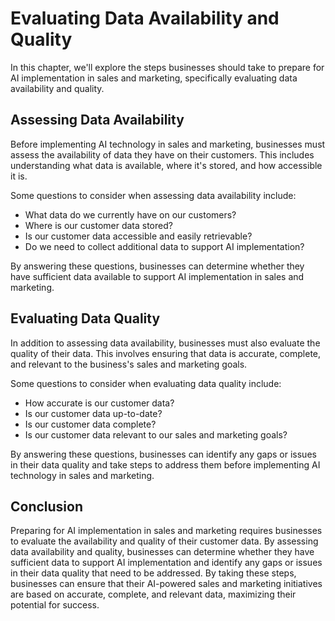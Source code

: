 # Evaluating Data Availability and Quality

In this chapter, we'll explore the steps businesses should take to prepare for AI implementation in sales and marketing, specifically evaluating data availability and quality.

Assessing Data Availability
---------------------------

Before implementing AI technology in sales and marketing, businesses must assess the availability of data they have on their customers. This includes understanding what data is available, where it's stored, and how accessible it is.

Some questions to consider when assessing data availability include:

* What data do we currently have on our customers?
* Where is our customer data stored?
* Is our customer data accessible and easily retrievable?
* Do we need to collect additional data to support AI implementation?

By answering these questions, businesses can determine whether they have sufficient data available to support AI implementation in sales and marketing.

Evaluating Data Quality
-----------------------

In addition to assessing data availability, businesses must also evaluate the quality of their data. This involves ensuring that data is accurate, complete, and relevant to the business's sales and marketing goals.

Some questions to consider when evaluating data quality include:

* How accurate is our customer data?
* Is our customer data up-to-date?
* Is our customer data complete?
* Is our customer data relevant to our sales and marketing goals?

By answering these questions, businesses can identify any gaps or issues in their data quality and take steps to address them before implementing AI technology in sales and marketing.

Conclusion
----------

Preparing for AI implementation in sales and marketing requires businesses to evaluate the availability and quality of their customer data. By assessing data availability and quality, businesses can determine whether they have sufficient data to support AI implementation and identify any gaps or issues in their data quality that need to be addressed. By taking these steps, businesses can ensure that their AI-powered sales and marketing initiatives are based on accurate, complete, and relevant data, maximizing their potential for success.
